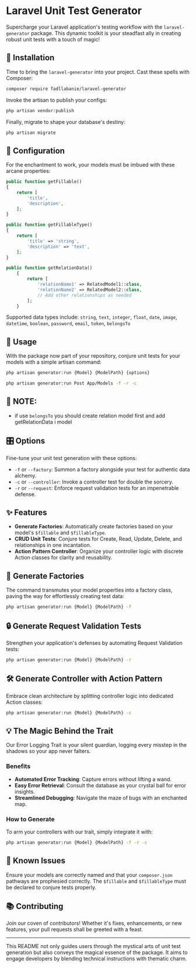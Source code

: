 # Laravel Unit Test Generator

Supercharge your Laravel application's testing workflow with the `laravel-generator` package. This dynamic toolkit is your steadfast ally in creating robust unit tests with a touch of magic!

## 🚀 Installation

Time to bring the `laravel-generator` into your project. Cast these spells with Composer:

```bash
composer require fadllabanie/laravel-generator
```

Invoke the artisan to publish your configs:

```bash
php artisan vendor:publish
```

Finally, migrate to shape your database's destiny:

```bash
php artisan migrate
```

## 🔧 Configuration

For the enchantment to work, your models must be imbued with these arcane properties:

```php
public function getFillable()
{
    return [
        'title',
        'description',
    ];
}

public function getFillableType()
{
    return [
        'title' => 'string',
        'description' => 'text',
    ];
}

public function getRelationData()
    {
        return [
            'relationName1' => RelatedModel1::class,
            'relationName2' => RelatedModel2::class,
            // Add other relationships as needed
        ];
    }

```

Supported data types include: `string`, `text`, `integer`, `float`, `date`, `image`, `datetime`, `boolean`, `password`, `email`, `token`, `belongsTo`

## 📖 Usage

With the package now part of your repository, conjure unit tests for your models with a simple artisan command:

```bash
php artisan generator:run {Model} {ModelPath} {options}
```

```bash
php artisan generator:run Post App/Models -f -r -c
```

## 📖 NOTE:

- if use `belongsTo` you should create relation model first and add getRelationData i model 

## 🎛️ Options

Fine-tune your unit test generation with these options:

- `-f` or `--factory`: Summon a factory alongside your test for authentic data alchemy.
- `-c` or `--controller`: Invoke a controller test for double the sorcery.
- `-r` or `--request`: Enforce request validation tests for an impenetrable defense.

## ✨ Features

- **Generate Factories**: Automatically create factories based on your model's `$fillable` and `$fillableType`.
- **CRUD Unit Tests**: Conjure tests for Create, Read, Update, Delete, and relationships in one incantation.
- **Action Pattern Controller**: Organize your controller logic with discrete Action classes for clarity and reusability.

## 🧪 Generate Factories

The command transmutes your model properties into a factory class, paving the way for effortlessly creating test data:

```bash
php artisan generator:run {Model} {ModelPath} -f
```


## 🔒 Generate Request Validation Tests

Strengthen your application's defenses by automating Request Validation tests:

```bash
php artisan generator:run {Model} {ModelPath} -r
```

## 🛠️ Generate Controller with Action Pattern

Embrace clean architecture by splitting controller logic into dedicated Action classes:

```bash
php artisan generator:run {Model} {ModelPath} -c
```

## 💡 The Magic Behind the Trait

Our Error Logging Trait is your silent guardian, logging every misstep in the shadows so your app never falters.

### Benefits

- **Automated Error Tracking**: Capture errors without lifting a wand.
- **Easy Error Retrieval**: Consult the database as your crystal ball for error insights.
- **Streamlined Debugging**: Navigate the maze of bugs with an enchanted map.

### How to Generate

To arm your controllers with our trait, simply integrate it with:

```bash
php artisan generator:run {Model} {ModelPath} -f -r -c
```

## 📜 Known Issues

Ensure your models are correctly named and that your `composer.json` pathways are prophesied correctly. The `$fillable` and `$fillableType` must be declared to conjure tests properly.

## 📚 Contributing

Join our coven of contributors! Whether it's fixes, enhancements, or new features, your pull requests shall be greeted with a feast.

---

This README not only guides users through the mystical arts of unit test generation but also conveys the magical essence of the package. It aims to engage developers by blending technical instructions with thematic charm.